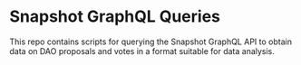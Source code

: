 # Snapshot GraphQL Queries

This repo contains scripts for querying the Snapshot GraphQL API to obtain data on DAO proposals and votes in a format suitable for data analysis.